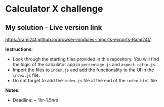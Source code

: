 # Calculator X challenge

## My solution - Live version link
  https://rami24t.github.io/browser-modules-imports-exports-Rami24t/

**Instructions**:
* Look through the starting files provided in this repository. You will find the logic of the calculator app in `percentage.js` and `aspect-ratio.js`. 
* Import the files to `index.js` and add the functionality to the UI in the `index.js` file.
* Do not forget to add the `index.js` file at the end of the `index.html` file.

**Notes**:
* Deadline: ~ 1hr-1.5hrs

